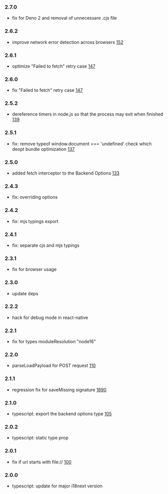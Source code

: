 ### 2.7.0

- fix for Deno 2 and removal of unnecessare .cjs file

### 2.6.2

- improve network error detection across browsers [152](https://github.com/i18next/i18next-http-backend/pull/152)

### 2.6.1

- optimize "Failed to fetch" retry case [147](https://github.com/i18next/i18next-http-backend/issues/147)

### 2.6.0

- fix "Failed to fetch" retry case [147](https://github.com/i18next/i18next-http-backend/issues/147)

### 2.5.2

- dereference timers in node.js so that the process may exit when finished [139](https://github.com/i18next/i18next-http-backend/pull/139)

### 2.5.1

- fix: remove typeof window.document === 'undefined' check which deopt bundle optimization [137](https://github.com/i18next/i18next-http-backend/pull/137)

### 2.5.0

- added fetch interceptor to the Backend Options [133](https://github.com/i18next/i18next-http-backend/pull/133)

### 2.4.3

- fix: overriding options

### 2.4.2

- fix: mjs typings export

### 2.4.1

- fix: separate cjs and mjs typings

### 2.3.1

- fix for browser usage

### 2.3.0

- update deps

### 2.2.2

- hack for debug mode in react-native

### 2.2.1

- fix for types moduleResolution "node16"

### 2.2.0

- parseLoadPayload for POST request [110](https://github.com/i18next/i18next-http-backend/pull/110)

### 2.1.1

- regression fix for saveMissing signature [1890](https://github.com/i18next/i18next/issues/1890)

### 2.1.0

- typescript: export the backend options type [105](https://github.com/i18next/i18next-http-backend/pull/105)

### 2.0.2

- typescript: static type prop

### 2.0.1

- fix if url starts with file:// [100](https://github.com/i18next/i18next-http-backend/issues/100)

### 2.0.0

- typescript: update for major i18next version

